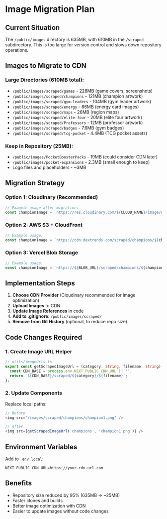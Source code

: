# Image Migration Plan

## Current Situation
The `/public/images` directory is 635MB, with 610MB in the `/scraped` subdirectory. This is too large for version control and slows down repository operations.

## Images to Migrate to CDN

### Large Directories (610MB total):
- `/public/images/scraped/games` - 228MB (game covers, screenshots)
- `/public/images/scraped/champions` - 121MB (champion artwork)
- `/public/images/scraped/gym-leaders` - 104MB (gym leader artwork)
- `/public/images/scraped/energy` - 86MB (energy card images)
- `/public/images/scraped/maps` - 26MB (region maps)
- `/public/images/scraped/elite-four` - 20MB (elite four artwork)
- `/public/images/scraped/Professors` - 12MB (professor artwork)
- `/public/images/scraped/badges` - 7.6MB (gym badges)
- `/public/images/scraped/tcg-pocket` - 4.4MB (TCG pocket assets)

### Keep in Repository (25MB):
- `/public/images/PocketBoosterPacks` - 19MB (could consider CDN later)
- `/public/images/pocket-expansions` - 2.3MB (small enough to keep)
- Logo files and placeholders - ~3MB

## Migration Strategy

### Option 1: Cloudinary (Recommended)
```javascript
// Example usage after migration:
const championImage = `https://res.cloudinary.com/${CLOUD_NAME}/image/upload/dextrends/scraped/champions/${championName}.png`
```

### Option 2: AWS S3 + CloudFront
```javascript
// Example usage:
const championImage = `https://cdn.dextrends.com/scraped/champions/${championName}.png`
```

### Option 3: Vercel Blob Storage
```javascript
// Example usage:
const championImage = `https://${BLOB_URL}/scraped/champions/${championName}.png`
```

## Implementation Steps

1. **Choose CDN Provider** (Cloudinary recommended for image optimization)
2. **Upload Images** to CDN
3. **Update Image References** in code
4. **Add to .gitignore**: `/public/images/scraped/`
5. **Remove from Git History** (optional, to reduce repo size)

## Code Changes Required

### 1. Create Image URL Helper
```typescript
// utils/imageUrls.ts
export const getScrapedImageUrl = (category: string, filename: string) => {
  const CDN_BASE = process.env.NEXT_PUBLIC_CDN_URL || '';
  return `${CDN_BASE}/scraped/${category}/${filename}`;
};
```

### 2. Update Components
Replace local paths:
```javascript
// Before
<img src="/images/scraped/champions/champion1.png" />

// After
<img src={getScrapedImageUrl('champions', 'champion1.png')} />
```

## Environment Variables
Add to `.env.local`:
```
NEXT_PUBLIC_CDN_URL=https://your-cdn-url.com
```

## Benefits
- Repository size reduced by 95% (635MB → ~25MB)
- Faster clones and builds
- Better image optimization with CDN
- Easier to update images without code changes